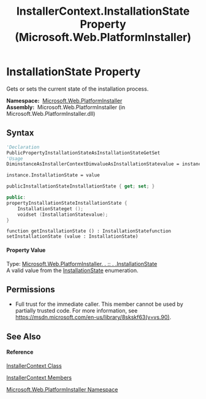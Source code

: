﻿---
title: InstallerContext.InstallationState Property  (Microsoft.Web.PlatformInstaller)
TOCTitle: InstallationState Property
ms:assetid: P:Microsoft.Web.PlatformInstaller.InstallerContext.InstallationState
ms:mtpsurl: https://msdn.microsoft.com/en-us/library/microsoft.web.platforminstaller.installercontext.installationstate(v=VS.90)
ms:contentKeyID: 22049791
ms.date: 05/02/2012
mtps_version: v=VS.90
f1_keywords:
- Microsoft.Web.PlatformInstaller.InstallerContext.InstallationState
- Microsoft.Web.PlatformInstaller.InstallerContext.get_InstallationState
- Microsoft.Web.PlatformInstaller.InstallerContext.set_InstallationState
dev_langs:
- CSharp
- JScript
- VB
- c++
api_location:
- Microsoft.Web.PlatformInstaller.dll
api_name:
- Microsoft.Web.PlatformInstaller.InstallerContext.get_InstallationState
- Microsoft.Web.PlatformInstaller.InstallerContext.InstallationState
- Microsoft.Web.PlatformInstaller.InstallerContext.set_InstallationState
api_type:
- Managed
topic_type:
- apiref
- kbSyntax
product_family_name: VS
ROBOTS: INDEX,FOLLOW
---

# InstallationState Property

Gets or sets the current state of the installation process.

**Namespace:**  [Microsoft.Web.PlatformInstaller](microsoft-web-platforminstaller-namespace.md)  
**Assembly:**  Microsoft.Web.PlatformInstaller (in Microsoft.Web.PlatformInstaller.dll)

## Syntax

``` vb
'Declaration
PublicPropertyInstallationStateAsInstallationStateGetSet
'Usage
DiminstanceAsInstallerContextDimvalueAsInstallationStatevalue = instance.InstallationState

instance.InstallationState = value
```

``` csharp
publicInstallationStateInstallationState { get; set; }
```

``` c++
public:
propertyInstallationStateInstallationState {
    InstallationStateget ();
    voidset (InstallationStatevalue);
}
```

``` jscript
function getInstallationState () : InstallationStatefunction setInstallationState (value : InstallationState)
```

#### Property Value

Type: [Microsoft.Web.PlatformInstaller. . :: . .InstallationState](installationstate-enumeration-microsoft-web-platforminstaller.md)  
A valid value from the [InstallationState](installationstate-enumeration-microsoft-web-platforminstaller.md) enumeration.  

## Permissions

  - Full trust for the immediate caller. This member cannot be used by partially trusted code. For more information, see <https://msdn.microsoft.com/en-us/library/8skskf63(v=vs.90)>.

## See Also

#### Reference

[InstallerContext Class](installercontext-class-microsoft-web-platforminstaller.md)

[InstallerContext Members](installercontext-members-microsoft-web-platforminstaller.md)

[Microsoft.Web.PlatformInstaller Namespace](microsoft-web-platforminstaller-namespace.md)


